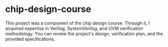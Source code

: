 # chip-design-course
This project was a component of the chip design course. Through it, I acquired expertise in Verilog, SystemVerilog, and UVM verification methodology. You can review the project's design, verification plan, and the provided specifications.
